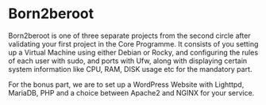 # Born2beroot
Born2beroot is one of three separate projects from the second circle after validating your first project in the Core Programme. It consists of you setting up a Virtual Machine using either Debian or Rocky, and configuring the rules of each user with sudo, and ports with Ufw, along with displaying certain system information like CPU, RAM, DISK usage etc for the mandatory part.

For the bonus part, we are to set up a WordPress Website with Lighttpd, MariaDB, PHP and a choice between Apache2 and NGINX for your service.
